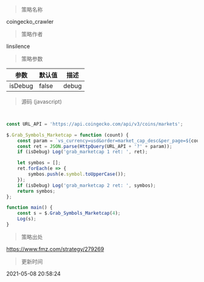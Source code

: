
> 策略名称

coingecko_crawler

> 策略作者

linsilence



> 策略参数



|参数|默认值|描述|
|----|----|----|
|isDebug|false|debug|


> 源码 (javascript)

``` javascript
  

const URL_API = 'https://api.coingecko.com/api/v3/coins/markets';

$.Grab_Symbols_Marketcap = function (count) {
    const param = `vs_currency=usd&order=market_cap_desc&per_page=${count}&page=1&sparkline=false`;
    const ret = JSON.parse(HttpQuery(URL_API + '?' + param));
    if (isDebug) Log('grab_marketcap 1 ret: ', ret);

    let symbos = [];
    ret.forEach(e => {
        symbos.push(e.symbol.toUpperCase());
    });
    if (isDebug) Log('grab_marketcap 2 ret: ', symbos);
    return symbos;
};

function main() {
    const s = $.Grab_Symbols_Marketcap(4);
    Log(s);
}
```

> 策略出处

https://www.fmz.com/strategy/279269

> 更新时间

2021-05-08 20:58:24
